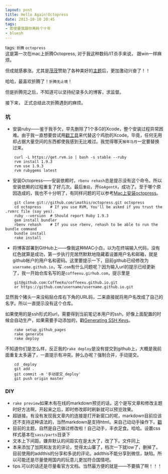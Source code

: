 ```yaml
---
layout: post
title: Hello Again!Octopress
date: 2013-10-10 20:45
tags:
- 即使要我跟你再耗个十年
- bluesh
---
```

tags: `折腾` `octopress`
<br>
这是第一次在mac上折腾Octopress, 对于我这种数码/IT杀手来说， 跟win一样麻烦。

但成就感暴涨。尤其是[茂茂](http://summer222522.github.io/)赞助了各种美好的[主题](https://github.com/imathis/octopress)后，更加激动兴奋了！！

哈哈，最喜欢折腾了！`折腾无止境`！

但是折腾完之后，不知道可以坚持纪录多久的博客，求监督。



接下来， 正式总结此次折腾遇到的麻烦。



### 坑

* 安装ruby——鉴于我手欠，早先删除了1个多G的Xcode，整个安装过程异常困难。由于我一直想要尝试用[戳工具](https://github.com/kennethreitz/osx-gcc-installer)来代替这个鸡肋的Xcode。毕竟，任何无用却占据大量空间的东西都使我感到无比难过。我觉得哪天`猴年马月`一定要替换过来。

```
	curl -L https://get.rvm.io | bash -s stable --ruby
	rvm install 1.9.3
	rvm use 1.9.3
	rvm rubygems latest
```

* 安装Octopress——安装依赖时，`rbenv rehash`总是提示没有这个命令。所以安装依赖的过程重复了好几次。最后`重启`，开`GoAgentX`，成功了。至于哪个原因造成的，我也不十分明了，有同样问题的可以参考[Mac上安装octopress](http://liuyix.org/blog/2013/mac-install-octopress/)。

```
	git clone git://github.com/imathis/octopress.git octopress
	cd octopress    # If you use RVM, You'll be asked if you trust the .rvmrc file (say yes).
	ruby --version  # Should report Ruby 1.9.3
	gem install bundler
	rbenv rehash    # If you use rbenv, rehash to be able to run the bundle command
	bundle install
	rake install
```


* 将博客部署到GitHub上——像我这种MAC小白，以为在终端输入代码，没有红色就算是成功，第一步执行完居然默默地隐藏着设置用户名和邮箱，就是github帐户的用户名和密码。这里要提示一下，目前github已经修改为`username.github.io`，写`.com`有什么问题呢？因为输入url的提示已经更新了，我一开始仓库名写的是`coffeexu.girhub.com`，提示里是
```
	git@github.com:CoffeeXu/coffeexu.github.io.git
	or https://github.com/username/username.github.io.git
```
显然我个猪头一来没粘贴仓库右下角的URL码，二来直接就将用户名改成了自己的名字。所以一直提示没有这个仓库。

如果使用的是ssh形式的url，需要得到当前笔记本用户的ssh，好像上面配置的时候会自动生产，如果需要手动添加的，戳[Generating SSH Keys](https://help.github.com/articles/generating-ssh-keys)。

```
	rake setup_github_pages
	rake generate
	rake deploy
```
不知道你们是怎么样，反正我的`rake deploy`是没有提交到github上，大概是我前面重复太多遍了，一直提示有冲突。肿么办呢？强制合并，手动提交。
```
	cd _deploy
	git add .
	git commit -m '手动提交_deploy'
	git push origin master
```

### DIY

* `rake preview`如果木有在线的markdown预览的话，这个是写文章和修改主题时好方法啊，开起来之后，即时修改即时刷新就可以预览效果。
* 超链接。有没有发现我文章内的连接是打开新窗口的呢，markdown目前应该还不支持这种语法的，当然markdown是支持html。来自己动动手操作下。[戳](https://gist.github.com/azone/4523641)
* 目前的主题，自然是自己做过修改啦！自己动手，丰衣足食。哈哈。设置css样式基本在`sass/parts`目录下
* 文本上下间距。嫌弃默认的间距实在是太大了，改了下。文件同上
* 本来添加了加网和友言的评论，觉得太山寨了，档次一下就low了，删掉了。目前使用的addthis的分享和多说的评论。addthis不能分享到微信，缺陷。所以可能还是尽量使用国内的玩意儿更加符合国情吧。
* tips.可以的话还是尽量看官方文档。当然最方便的就是——不要搞了啊！！！





